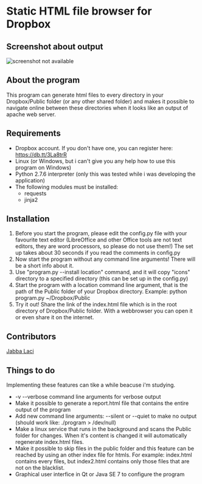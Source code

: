 Static HTML file browser for Dropbox
====================================

Screenshot about output
------------------
![screenshot not available](https://raw.github.com/kisssandoradam/Static-HTML-file-browser-for-Dropbox/master/screenshot.png)

About the program
------------
This program can generate html files to every directory in your Dropbox/Public folder (or any other shared folder) and makes it possible to navigate online between these directories when it looks like an output of apache web server.

Requirements
-------------------
* Dropbox account. If you don't have one, you can register here: https://db.tt/3La8trR
* Linux (or Windows, but i can't give you any help how to use this program on Windows)
* Python 2.7.6 interpreter (only this was tested while i was developing the application)
* The following modules must be installed:
  + requests
  + jinja2

Installation
------------
1. Before you start the program, please edit the config.py file with your favourite text editor (LibreOffice and other Office tools are not text editors, they are word processors, so please do not use them!)
The set up takes about 30 seconds if you read the comments in config.py
2. Now start the program without any command line arguments! There will be a short info about it.
3. Use "program.py --install location" command, and it will copy "icons" directory to a specified directory (this can be set up in the config.py)
4. Start the program with a location command line argument, that is the path of the Public folder of your Dropbox directory. Example: python program.py ~/Dropbox/Public
5. Try it out! Share the link of the index.html file which is in the root directory of Dropbox/Public folder. With a webbrowser you can open it or even share it on the internet.

Contributors
----------------

[Jabba Laci](https://github.com/jabbalaci)


Things to do
------------
Implementing these features can tike a while beacuse i'm studying.
* -v --verbose command line arguments for verbose output
* Make it possible to generate a report.html file that contains the entire output of the program
* Add new command line arguments: --silent or --quiet to make no output (should work like: ./program > /dev/null)
* Make a linux service that runs in the background and scans the Public folder for changes. When it's content is changed it will automatically regenerate index.html files.
* Make it possible to skip files in the public folder and this feature can be reached by using an other index file for htmls. For example: index.html contains every files, but index2.html contains only those files that are not on the blacklist.
* Graphical user interfice in Qt or Java SE 7 to configure the program

